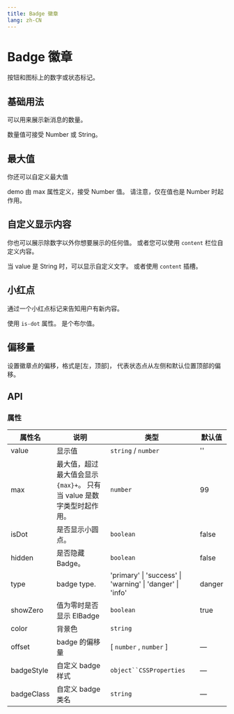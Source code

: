```yaml
---
title: Badge 徽章
lang: zh-CN
---
```


# Badge 徽章

按钮和图标上的数字或状态标记。

## 基础用法

可以用来展示新消息的数量。

数量值可接受 Number 或 String。

<code src="./basic.tsx"></code>

## 最大值

你还可以自定义最大值

demo 由 max 属性定义，接受 Number 值。 请注意，仅在值也是 Number 时起作用。

<code src="./max.tsx"></code>

## 自定义显示内容

你也可以展示除数字以外你想要展示的任何值。 或者您可以使用 `content` 栏位自定义内容。

当 value 是 String 时，可以显示自定义文字。 或者使用 `content` 插槽。

<code src="./customize.tsx"></code>

## 小红点

通过一个小红点标记来告知用户有新内容。

使用 `is-dot` 属性。 是个布尔值。

<code src="./dot.tsx"></code>

## 偏移量

设置徽章点的偏移，格式是[左，顶部]， 代表状态点从左侧和默认位置顶部的偏移。

<code src="./offset.tsx"></code>

## API

### 属性

| 属性名     | 说明                                                                  | 类型                                                                                  | 默认值 |
| ---------- | --------------------------------------------------------------------- | ------------------------------------------------------------------------------------- | ------ |
| value      | 显示值                                                                | `string` / `number`                                                                   | ''     |
| max        | 最大值，超过最大值会显示 `{max}+`。 只有当 value 是数字类型时起作用。 | `number`                                                                              | 99     |
| isDot      | 是否显示小圆点。                                                      | `boolean`                                                                             | false  |
| hidden     | 是否隐藏 Badge。                                                      | `boolean`                                                                             | false  |
| type       | badge type.                                                           | <Enum type='object'> 'primary' \| 'success' \| 'warning' \| 'danger' \| 'info'</Enum> | danger |
| showZero   | 值为零时是否显示 ElBadge                                              | `boolean`                                                                             | true   |
| color      | 背景色                                                                | `string`                                                                              |        |
| offset     | badge 的偏移量                                                        | [ `number` , `number` ]                                                               | —      |
| badgeStyle | 自定义 badge 样式                                                     | ` object``CSSProperties `                                                             | —      |
| badgeClass | 自定义 badge 类名                                                     | `string`                                                                              | —      |
